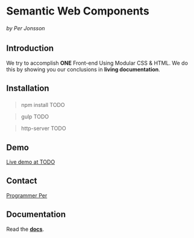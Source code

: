 Semantic Web Components
=======================
###### *by Per Jonsson*

Introduction
------------
We try to accomplish **ONE** Front-end Using Modular CSS & HTML.
We do this by showing you our conclusions in **living documentation**.


Installation
------------

###
> npm install TODO

> gulp TODO

> http-server TODO

Demo
----
[Live demo at TODO](http://www.google.com/)


Contact
-------
[Programmer Per](http://www.ProgrammerPer.com)

Documentation
-------------
Read the [**docs**](http://perjo927.github.io/SemanticWebComponents).
